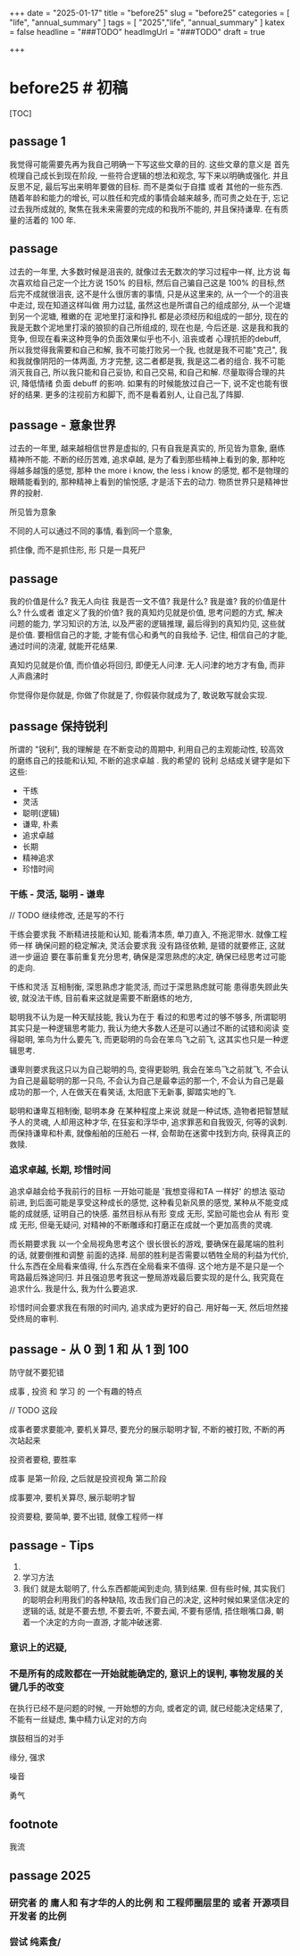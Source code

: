 +++
date = "2025-01-17"
title = "before25"
slug = "before25"
categories = [ "life", "annual_summary" ]
tags = [ "2025","life", "annual_summary" ]
katex = false
headline = "###TODO"
headImgUrl = "###TODO"
draft = true

+++

# before25 # 初稿

[TOC]

## passage 1

我觉得可能需要先再为我自己明确一下写这些文章的目的. 这些文章的意义是 首先梳理自己成长到现在阶段, 一些符合逻辑的想法和观念, 写下来以明确或强化. 并且反思不足, 最后写出来明年要做的目标. 而不是类似于自擂 或者 其他的一些东西. 随着年龄和能力的增长, 可以胜任和完成的事情会越来越多, 而可贵之处在于, 忘记过去我所成就的, 聚焦在我未来需要的完成的和我所不能的, 并且保持谦卑. 在有质量的活着的 100 年.

## passage 

过去的一年里, 大多数时候是沮丧的, 就像过去无数次的学习过程中一样, 比方说 每次喜欢给自己定一个比方说 150% 的目标, 然后自己骗自己这是 100% 的目标,然后完不成就很沮丧, 这不是什么很厉害的事情, 只是从这里来的, 从一个一个的沮丧中走过, 现在知道这样叫做 用力过猛,  虽然这也是所谓自己的组成部分, 从一个泥塘到另一个泥塘, 稚嫩的在 泥地里打滚和挣扎 都是必须经历和组成的一部分, 现在的我是无数个泥地里打滚的狼狈的自己所组成的, 现在也是, 今后还是. 这是我和我的竞争, 但现在看来这种竞争的负面效果似乎也不小, 沮丧或者 心理抗拒的debuff,  所以我觉得我需要和自己和解, 我不可能打败另一个我, 也就是我不可能"克己", 我和我就像阴阳的一体两面, 方才完整, 这二者都是我, 我是这二者的组合. 我不可能消灭我自己, 所以我只能和自己妥协, 和自己交易, 和自己和解. 尽量取得合理的共识, 降低情绪 负面 debuff 的影响. 如果有的时候能放过自己一下, 说不定也能有很好的结果. 更多的注视前方和脚下, 而不是看着别人, 让自己乱了阵脚.

## passage  - 意象世界

过去的一年里, 越来越相信世界是虚拟的, 只有自我是真实的, 所见皆为意象, 磨练精神所不能. 不断的经历苦难, 追求卓越, 是为了看到那些精神上看到的象, 那种吃得越多越饿的感觉, 那种 the more i know, the less i know 的感觉, 都不是物理的眼睛能看到的, 那种精神上看到的愉悦感, 才是活下去的动力. 物质世界只是精神世界的投射.

所见皆为意象

不同的人可以通过不同的事情, 看到同一个意象, 

抓住像, 而不是抓住形, 形 只是一具死尸

## passage 

我的价值是什么? 我无人向往 我是否一文不值? 我是什么? 我是谁? 我的价值是什么?  什么或者 谁定义了我的价值? 我的真知灼见就是价值, 思考问题的方式, 解决问题的能力, 学习知识的方法, 以及严密的逻辑推理, 最后得到的真知灼见, 这些就是价值. 要相信自己的才能, 才能有信心和勇气的自我给予. 记住, 相信自己的才能, 通过时间的浇灌, 就能开花结果.

真知灼见就是价值, 而价值必将回归, 即便无人问津. 无人问津的地方才有鱼, 而非人声鼎沸时

你觉得你是你就是, 你做了你就是了, 你假装你就成为了, 敢说敢写就会实现.

## passage   保持锐利

所谓的 "锐利", 我的理解是 在不断变动的周期中, 利用自己的主观能动性, 较高效的磨练自己的技能和认知, 不断的追求卓越 . 我的希望的 锐利 总结成关键字是如下这些: 

* 干练
* 灵活
* 聪明(逻辑)
* 谦卑, 朴素
* 追求卓越
* 长期
* 精神追求
* 珍惜时间

### 干练 - 灵活,    聪明 - 谦卑

// TODO 继续修改, 还是写的不行

干练会要求我 不断精进技能和认知, 能看清本质, 单刀直入, 不拖泥带水. 就像工程师一样 确保问题的稳定解决, 灵活会要求我 没有路径依赖, 是错的就要修正, 这就进一步逼迫 要在事前重复充分思考, 确保是深思熟虑的决定, 确保已经思考过可能的走向. 

干练和灵活 互相制衡, 深思熟虑才能灵活, 而过于深思熟虑就可能 患得患失顾此失彼, 就没法干练, 目前看来这就是需要不断磨练的地方, 

聪明我不认为是一种天赋技能, 我认为在于 看过的和思考过的够不够多, 所谓聪明其实只是一种逻辑思考能力, 我认为绝大多数人还是可以通过不断的试错和阅读 变得聪明, 笨鸟为什么要先飞, 而更聪明的鸟会在笨鸟飞之前飞, 这其实也只是一种逻辑思考. 

谦卑则要求我这只以为自己聪明的鸟, 变得更聪明, 我会在笨鸟飞之前就飞, 不会认为自己是最聪明的那一只鸟, 不会认为自己是最幸运的那一个, 不会认为自己是最成功的那一个, 人在做天在看笑话, 太阳底下无新事, 脚踏实地的飞. 

聪明和谦卑互相制衡,  聪明本身 在某种程度上来说 就是一种试炼, 造物者把智慧赋予人的灵魂, 人却用这种才华, 在狂妄和浮华中, 追求罪恶和自我毁灭, 何等的讽刺.  而保持谦卑和朴素, 就像船舶的压舱石 一样,  会帮助在迷雾中找到方向, 获得真正的救赎. 

### 追求卓越, 长期, 珍惜时间

追求卓越会给予我前行的目标 一开始可能是 '我想变得和TA 一样好' 的想法 驱动前进, 到后面可能是享受这种成长的感觉, 这种看见新风景的感觉, 某种从不能变成能的成就感, 证明自己的快感. 虽然目标从有形 变成 无形, 奖励可能也会从 有形 变成 无形,  但毫无疑问, 对精神的不断雕琢和打磨正在成就一个更加高贵的灵魂.

而长期要求我 以一个全局视角思考这个 很长很长的游戏, 要确保在最尾端的胜利的话, 就要倒推和调整 前面的选择. 局部的胜利是否需要以牺牲全局的利益为代价, 什么东西在全局看来值得, 什么东西在全局看来不值得. 这个地方是不是只是一个弯路最后殊途同归. 并且强迫思考我这一整局游戏最后要实现的是什么, 我究竟在追求什么. 我是什么, 我为什么要追求.

 珍惜时间会要求我在有限的时间内, 追求成为更好的自己. 用好每一天, 然后坦然接受终局的审判.

## passage - 从 0 到 1 和 从 1 到 100

防守就不要犯错

 成事 , 投资 和 学习 的 一个有趣的特点

// TODO 这段

成事者要求要能冲, 要机关算尽, 要充分的展示聪明才智, 不断的被打败, 不断的再次站起来

投资者要稳, 要胜率 



成事 是第一阶段, 之后就是投资视角 第二阶段



成事要冲, 要机关算尽, 展示聪明才智

投资要稳, 要简单, 要不出错, 就像工程师一样

## passage - Tips

1. 
1. 学习方法
1. 我们 就是太聪明了, 什么东西都能闻到走向, 猜到结果. 但有些时候, 其实我们的聪明会利用我们的各种缺陷, 攻击我们自己的决定, 这种时候如果坚信决定的逻辑的话,  就是不要去想, 不要去听, 不要去闻, 不要有感情, 捂住眼嘴口鼻, 朝着一个决定的方向一直游, 才能冲破迷雾. 

### 意识上的迟疑, 

### 不是所有的成败都在一开始就能确定的, 意识上的误判, 事物发展的关键几手的改变

在执行已经不是问题的时候, 一开始想的方向, 或者定的调, 就已经能决定结果了, 不能有一丝疑虑, 集中精力认定对的方向

旗鼓相当的对手

缘分, 强求

噪音

勇气

## footnote

我流

## passage 2025

### 研究者 的 庸人和 有才华的人的比例 和 工程师圈层里的 或者 开源项目开发者 的比例



### 尝试 纯素食/
